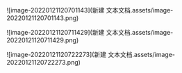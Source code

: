![image-20220121120701143](新建 文本文档.assets/image-20220121120701143.png)

![image-20220121120711429](新建 文本文档.assets/image-20220121120711429.png)

![image-20220121120722273](新建 文本文档.assets/image-20220121120722273.png)